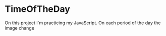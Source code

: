 # TimeOfTheDay
On this project I`m practicing my JavaScript.
On each period of the day the image change 
